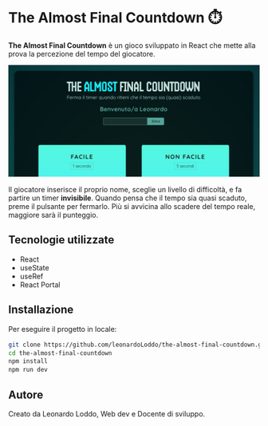 # The Almost Final Countdown ⏱️

**The Almost Final Countdown** è un gioco sviluppato in React che mette alla prova la percezione del tempo del giocatore.

![The Almost Final Countdown Screenshot](./src/assets/screenshot.png)

Il giocatore inserisce il proprio nome, sceglie un livello di difficoltà, e fa partire un timer **invisibile**. Quando pensa che il tempo sia quasi scaduto, preme il pulsante per fermarlo. Più si avvicina allo scadere del tempo reale, maggiore sarà il punteggio.

## Tecnologie utilizzate

- React
- useState
- useRef
- React Portal

## Installazione

Per eseguire il progetto in locale:

```bash
git clone https://github.com/leonardoLoddo/the-almost-final-countdown.git
cd the-almost-final-countdown
npm install
npm run dev
```

## Autore

Creato da Leonardo Loddo, Web dev e Docente di sviluppo.
